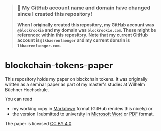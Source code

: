 > ### 🚨 My GitHub account name and domain have changed since I created this repository!
> **When I originally created this repository, my GitHub account was `@blockrookie` and my domain was `blockrookie.com`.
> These might be referenced within this repository.
> Note that my current GitHub account is `@lkbaerenfaenger` and my current domain is `lkbaerenfaenger.com`.**

# blockchain-tokens-paper

This repository holds my paper on blockchain tokens.
It was originally written as a seminar paper as part of my master's studies at Wilhelm Büchner Hochschule.

You can read

* my working copy in [Markdown](blockchain-tokens-paper.md) format (GitHub renders this nicely) or
* the version I submitted to university in [Microsoft Word](blockchain-tokens-paper.docx) or [PDF](blockchain-tokens-paper.pdf) format.

The paper is licensed [CC BY 4.0](https://creativecommons.org/licenses/by/4.0/).
